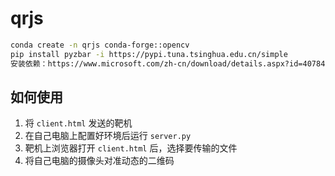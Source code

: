 # qrjs
```bash
conda create -n qrjs conda-forge::opencv
pip install pyzbar -i https://pypi.tuna.tsinghua.edu.cn/simple
安装依赖：https://www.microsoft.com/zh-cn/download/details.aspx?id=40784
```
## 如何使用
1. 将 `client.html` 发送的靶机
2. 在自己电脑上配置好环境后运行 `server.py`
3. 靶机上浏览器打开 `client.html` 后，选择要传输的文件
4. 将自己电脑的摄像头对准动态的二维码
